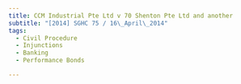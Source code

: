 ```yaml
---
title: CCM Industrial Pte Ltd v 70 Shenton Pte Ltd and another 
subtitle: "[2014] SGHC 75 / 16\_April\_2014"
tags:
  - Civil Procedure
  - Injunctions
  - Banking
  - Performance Bonds

---
```



